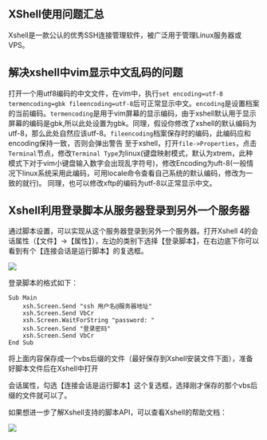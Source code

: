 ## XShell使用问题汇总

Xshell是一款公认的优秀SSH连接管理软件，被广泛用于管理Linux服务器或VPS。

## 解决xshell中vim显示中文乱码的问题
打开一个用utf8编码的中文文件，在vim中，执行`set encoding=utf-8 termencoding=gbk fileencoding=utf-8`后可正常显示中文。`encoding`是设置档案的当前编码。`termencoding`是用于vim屏幕的显示编码，由于xshell默认用于显示屏幕的编码是gbk,所以此处设置为gbk。同理，假设你修改了xshell的默认编码为utf-8，那么此处自然应该utf-8。`fileencoding`档案保存时的编码，此编码应和encoding保持一致，否则会弹出警告
至于xshell，打开`file->Properties`，点击`Terminal`节点，修改`Terminal Type`为linux(键盘映射模式，默认为xtrem，此种模式下对于vim小键盘输入数字会出现乱字符号)，修改Encoding为uft-8(一般情况下linux系统采用此编码，可用locale命令查看自己系统的默认编码，修改为一致的就行)。
同理，也可以修改xftp的编码为utf-8以正常显示中文。

## Xshell利用登录脚本从服务器登录到另外一个服务器
通过脚本设置，可以实现从这个服务器登录到另外一个服务器。打开Xshell 4的会话属性（【文件】->【属性】），左边的类别下选择【登录脚本】，在右边底下你可以看到有个【连接会话是运行脚本】的复选框。

![](http://images2015.cnblogs.com/blog/611264/201702/611264-20170207235057041-2128114645.png)

登录脚本的格式如下： 
```VBS
Sub Main
	xsh.Screen.Send "ssh 用户名@服务器地址"
	xsh.Screen.Send VbCr
	xsh.Screen.WaitForString "password: "
	xsh.Screen.Send "登录密码"
	xsh.Screen.Send VbCr
End Sub
```
将上面内容保存成一个vbs后缀的文件（最好保存到Xshell安装文件下面），准备好脚本文件后在Xshell中打开

会话属性，勾选【连接会话是运行脚本】这个复选框，选择刚才保存的那个vbs后缀的文件就可以了。

如果想进一步了解Xshell支持的脚本API，可以查看Xshell的帮助文档：

![](http://images2015.cnblogs.com/blog/611264/201702/611264-20170207235214151-52018514.png)